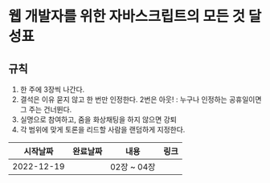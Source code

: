 # 웹 개발자를 위한 자바스크립트의 모든 것 달성표

## 규칙

1. 한 주에 3장씩 나간다.
2. 결석은 이유 묻지 않고 한 번만 인정한다. 2번은 아웃! : 누구나 인정하는 공휴일이면 그 주는 건너뛴다.
3. 실명으로 참여하고, 줌을 화상채팅을 하지 않으면 강퇴
4. 각 범위에 맞게 토론을 리드할 사람을 랜덤하게 지정한다.

| 시작날짜   | 완료날짜 | 내용        | 링크 |
| ---------- | -------- | ----------- | ---- |
| 2022-12-19 |          | 02장 ~ 04장 |      |

<!-- 공부 링크 정리 -->
